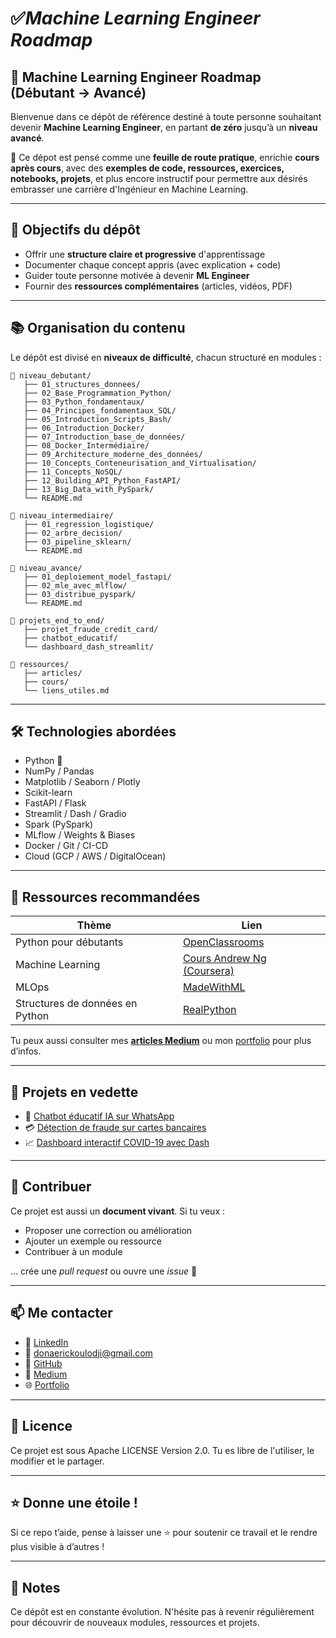
# ✅*Machine Learning Engineer Roadmap*


## 🚀 Machine Learning Engineer Roadmap (Débutant → Avancé)

Bienvenue dans ce dépôt de référence destiné à toute personne souhaitant devenir **Machine Learning Engineer**, en partant **de zéro** jusqu’à un **niveau avancé**.

🎯 Ce dépot est pensé comme une **feuille de route pratique**, enrichie **cours après cours**, avec des **exemples de code, ressources, exercices, notebooks, projets**, et plus encore instructif pour permettre
aux désirés embrasser une carrière d'Ingénieur en Machine Learning.

---

## 🧠 Objectifs du dépôt

- Offrir une **structure claire et progressive** d'apprentissage
- Documenter chaque concept appris (avec explication + code)
- Guider toute personne motivée à devenir **ML Engineer**
- Fournir des **ressources complémentaires** (articles, vidéos, PDF)

---

## 📚 Organisation du contenu

Le dépôt est divisé en **niveaux de difficulté**, chacun structuré en modules :
```
📂 niveau_debutant/
   ├── 01_structures_donnees/
   ├── 02_Base_Programmation_Python/
   ├── 03_Python_fondamentaux/
   ├── 04_Principes_fondamentaux_SQL/
   ├── 05_Introduction_Scripts_Bash/
   ├── 06_Introduction_Docker/
   ├── 07_Introduction_base_de_données/
   ├── 08_Docker_Intermédiaire/
   ├── 09_Architecture_moderne_des_données/
   ├── 10_Concepts_Conteneurisation_and_Virtualisation/
   ├── 11_Concepts_NoSQL/
   ├── 12_Building_API_Python_FastAPI/
   ├── 13_Big_Data_with_PySpark/
   └── README.md

📂 niveau_intermediaire/
   ├── 01_regression_logistique/
   ├── 02_arbre_decision/
   ├── 03_pipeline_sklearn/
   └── README.md

📂 niveau_avance/
   ├── 01_deploiement_model_fastapi/
   ├── 02_mle_avec_mlflow/
   ├── 03_distribue_pyspark/
   └── README.md

📂 projets_end_to_end/
   ├── projet_fraude_credit_card/
   ├── chatbot_educatif/
   └── dashboard_dash_streamlit/

📂 ressources/
   ├── articles/
   ├── cours/
   └── liens_utiles.md
```
---

## 🛠 Technologies abordées

* Python 🐍
* NumPy / Pandas
* Matplotlib / Seaborn / Plotly
* Scikit-learn
* FastAPI / Flask
* Streamlit / Dash / Gradio
* Spark (PySpark)
* MLflow / Weights & Biases
* Docker / Git / CI-CD
* Cloud (GCP / AWS / DigitalOcean)

---

## 🔗 Ressources recommandées

| Thème                           | Lien                                                                                           |
| ------------------------------- | ---------------------------------------------------------------------------------------------- |
| Python pour débutants           | [OpenClassrooms](https://openclassrooms.com/fr/courses/235344-apprenez-a-programmer-en-python) |
| Machine Learning                | [Cours Andrew Ng (Coursera)](https://www.coursera.org/learn/machine-learning)                  |
| MLOps                           | [MadeWithML](https://madewithml.com/)                                                          |
| Structures de données en Python | [RealPython](https://realpython.com/python-data-structures/)                                   |

Tu peux aussi consulter mes **[articles Medium](#)** ou mon [portfolio](https://dona-eric.github.io) pour plus d’infos.

---

## 🧩 Projets en vedette

* 🧠 [Chatbot éducatif IA sur WhatsApp](projets_end_to_end/chatbot_educatif/)
* 💳 [Détection de fraude sur cartes bancaires](projets_end_to_end/projet_fraude_credit_card/)
* 📈 [Dashboard interactif COVID-19 avec Dash](projets_end_to_end/dashboard_dash_streamlit/)

---

## 📌 Contribuer

Ce projet est aussi un **document vivant**. Si tu veux :

* Proposer une correction ou amélioration
* Ajouter un exemple ou ressource
* Contribuer à un module

... crée une *pull request* ou ouvre une *issue* 🙌

---

## 📫 Me contacter

* 💼 [LinkedIn](https://linkedin.com/in/dona-erick)
* 📧 [donaerickoulodji@gmail.com](mailto:donaerickoulodji@gmail.com)
* 🐙 [GitHub](https://github.com/dona-eric)
* 📝 [Medium](https://medium.com/@koulodjiric)
* 🌐 [Portfolio](https://dona-eric.github.io)


---

## 🔖 Licence

Ce projet est sous Apache LICENSE Version 2.0.
Tu es libre de l'utiliser, le modifier et le partager.

---

## ⭐ Donne une étoile !

Si ce repo t’aide, pense à laisser une ⭐ pour soutenir ce travail et le rendre plus visible à d’autres !


---
## 📝 Notes

Ce dépôt est en constante évolution. N'hésite pas à revenir régulièrement pour découvrir de nouveaux modules, ressources et projets.